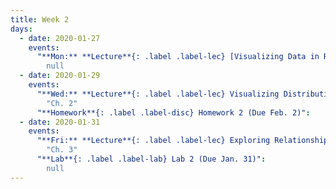 ```yaml
---
title: Week 2
days:
  - date: 2020-01-27
    events:
      "**Mon:** **Lecture**{: .label .label-lec} [Visualizing Data in R and RStudio (ggplot2)](https://ph142-ucb.github.io/sp20/src/lec/l03-visualizing-data.pdf) (webcast) [(code)](https://r.datahub.berkeley.edu/hub/user-redirect/git-pull?repo=https%3A%2F%2Fgithub.com%2Fnnpok%2Fph142-sp20&urlpath=rstudio%2F)":
        null
  - date: 2020-01-29
    events:
      "**Wed:** **Lecture**{: .label .label-lec} Visualizing Distributions For One Variable":
        "Ch. 2"
      "**Homework**{: .label .label-disc} Homework 2 (Due Feb. 2)":
  - date: 2020-01-31
    events:
      "**Fri:** **Lecture**{: .label .label-lec} Exploring Relationships Between Two Variables":
        "Ch. 3"
      "**Lab**{: .label .label-lab} Lab 2 (Due Jan. 31)":
        null
---
```

